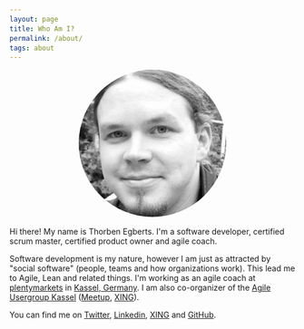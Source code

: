 ```yaml
---
layout: page
title: Who Am I?
permalink: /about/
tags: about
---
```


<style>
.gravatar-avatar {
	border-radius: 50%;
	-moz-border-radius: 50%;
	-webkit-border-radius: 50%;
}
</style>

<center>
	<img src="/images/thorben.jpeg" class="gravatar-avatar">
</center>

Hi there! My name is Thorben Egberts. I'm a software developer, certified scrum master, certified product owner and agile coach.

Software development is my nature, however I am just as attracted by "social software" (people, teams and how organizations work). This lead me to Agile, Lean and related things. I'm working as an agile coach at [plentymarkets](https://www.plentymarkets.eu/) in [Kassel, Germany](https://goo.gl/maps/CyhHe). I am also co-organizer of the [Agile Usergroup Kassel](https://agileusergroupkassel.jimdo.com/) ([Meetup](http://www.meetup.com/de-DE/Agile-Usergroup-Kassel), [XING](https://www.xing.com/communities/groups/agile-usergroup-kassel-749b-1050362)).

You can find me on [Twitter](https://twitter.com/thorbenegberts), [Linkedin](https://www.linkedin.com/pub/thorben-egberts/85/690/94b), [XING](https://www.xing.com/profile/Thorben_Egberts) and [GitHub](https://github.com/thorbenegberts).
